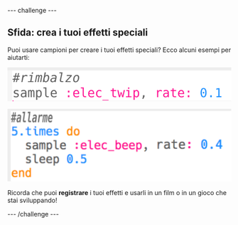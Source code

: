 --- challenge ---

## Sfida: crea i tuoi effetti speciali

Puoi usare campioni per creare i tuoi effetti speciali? Ecco alcuni esempi per aiutarti:

![screenshot](images/effects-bounce.png)

![screenshot](images/effects-alarm.png)

Ricorda che puoi **registrare** i tuoi effetti e usarli in un film o in un gioco che stai sviluppando!

--- /challenge ---